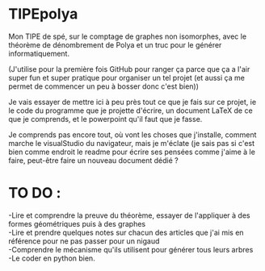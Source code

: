 # TIPEpolya
Mon TIPE de spé, sur le comptage de graphes non isomorphes, avec le théorème de dénombrement de Polya et un truc pour le générer informatiquement.  

(J'utilise pour la première fois GitHub pour ranger ça parce que ça a l'air super fun et super pratique pour organiser un tel projet (et aussi ça me permet de commencer un peu à bosser donc c'est bien))  

Je vais essayer de mettre ici à peu près tout ce que je fais sur ce projet, ie le code du programme que je projette d'écrire, un document LaTeX de ce que je comprends, et le powerpoint qu'il faut que je fasse.  

Je comprends pas encore tout, où vont les choses que j'installe, comment marche le visualStudio du navigateur, mais je m'éclate (je sais pas si c'est bien comme endroit le readme pour écrire ses pensées comme j'aime à le faire, peut-être faire un nouveau document dédié ?


# TO DO : 
  -Lire et comprendre la preuve du théorème, essayer de l'appliquer à des formes géométriques puis à des graphes  
  -Lire et prendre quelques notes sur chacun des articles que j'ai mis en référence pour ne pas passer pour un nigaud  
  -Comprendre le mécanisme qu'ils utilisent pour générer tous leurs arbres  
  -Le coder en python bien.  
